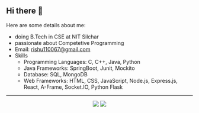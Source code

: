 ## Hi there 👋

Here are some details about me:

- doing B.Tech in CSE at NIT Silchar
- passionate about Competetive Programming
- Email: rishu110067@gmail.com 
- Skills
  * Programming Languages:  C, C++, Java, Python
  * Java Frameworks: SpringBoot, Junit, Mockito
  * Database: SQL, MongoDB 
  * Web Frameworks: HTML, CSS, JavaScript, Node.js, Express.js, React, A-Frame, Socket.IO, Python Flask 

---
<p align="center">
  <img src = "https://github-readme-stats.vercel.app/api?username=rishu110067&show_icons=true&theme=radical">
  <img src = "https://github-readme-stats.vercel.app/api/top-langs/?username=rishu110067&show_icons=true&layout=compact&theme=radical&hide=ejs,shell)](https://github.com/anuraghazra/github-readme-stats">
</p>
